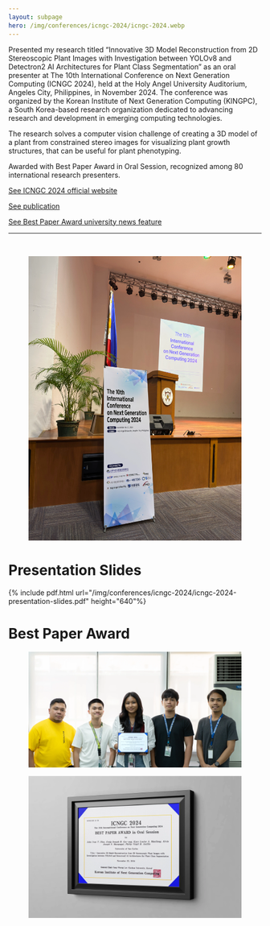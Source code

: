 ```yaml
---
layout: subpage
hero: /img/conferences/icngc-2024/icngc-2024.webp
---
```


<title>The 10th International Conference on Next Generation Computing</title>

Presented my research titled “Innovative 3D Model Reconstruction from 2D Stereoscopic Plant Images with Investigation between YOLOv8 and Detectron2 AI Architectures for Plant Class Segmentation” as an oral presenter at The 10th International Conference on Next Generation Computing (ICNGC 2024), held at the Holy Angel University Auditorium, Angeles City, Philippines, in November 2024. The conference was organized by the Korean Institute of Next Generation Computing (KINGPC), a South Korea-based research organization dedicated to advancing research and development in emerging computing technologies.

The research solves a computer vision challenge of creating a 3D model of a plant from constrained stereo images for visualizing plant growth structures, that can be useful for plant phenotyping.

Awarded with Best Paper Award in Oral Session, recognized among 80 international research presenters.

<a href="http://www.icngc.org" class="arrow-link">See ICNGC 2024 official website</a>

<a href="https://www.earticle.net/Article/A468830" class="arrow-link">See publication</a>

<a href="https://usc.edu.ph/computer-engineering-students-win-best-ai-for-agriculture-paper-award" class="arrow-link">See Best Paper Award university news feature</a>

<hr class="hr-custom">
<br>

<figure>
  <img src="/img/conferences/icngc-2024/icngc-2024-venue.webp">
</figure>

<h1>Presentation Slides</h1>

{% include pdf.html 
   url="/img/conferences/icngc-2024/icngc-2024-presentation-slides.pdf"
   height="640"%}

<h1>Best Paper Award</h1>

<figure>
  <img src="/img/conferences/icngc-2024/icngc-2024-award-1.webp">
</figure>

<figure>
  <img src="/img/conferences/icngc-2024/icngc-2024-award-2.webp">
</figure>